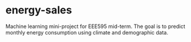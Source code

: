 # energy-sales
Machine learning mini-project for EEE595 mid-term. The goal is to predict monthly energy consumption using climate and demographic data.
